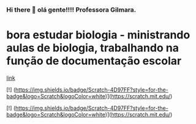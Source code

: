 ### Hi there 👋 olá gente!!!! Professora Gilmara.

# bora estudar biologia - ministrando aulas de biologia, trabalhando na função de documentação escolar

[link](https://educador.brasilescola.uol.com.br/estrategias-ensino/biologia.htm)

[!] (https://img.shields.io/badge/Scratch-4D97FF?style=for-the-badge&logo=Scratch&logoColor=white)](https://scratch.mit.edu/)

[!] (https://img.shields.io/badge/Scratch-4D97FF?style=for-the-badge&logo=Scratch&logoColor=white)](https://scratch.mit.edu/)


<!--
**gilmararaquel/Gilmararaquel** is a ✨ _special_ ✨ repository because its `README.md` (this file) appears on your GitHub profile.

Here are some ideas to get you started:

- 🔭 I’m currently working on ...
- 🌱 I’m currently learning ...
- 👯 I’m looking to collaborate on ...
- 🤔 I’m looking for help with ...
- 💬 Ask me about ...
- 📫 How to reach me: ...
- 😄 Pronouns: ...
- ⚡ Fun fact: ...
-->
